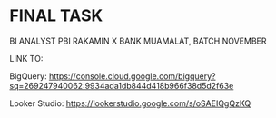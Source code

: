 # FINAL TASK
BI ANALYST PBI RAKAMIN X BANK MUAMALAT, BATCH NOVEMBER

LINK TO:

BigQuery: https://console.cloud.google.com/bigquery?sq=269247940062:9934ada1db844d418b966f38d5d2f63e

Looker Studio: https://lookerstudio.google.com/s/oSAEIQgQzKQ

